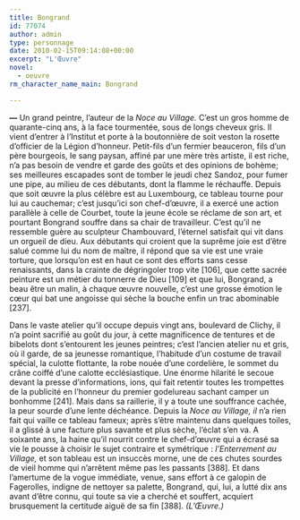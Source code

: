```yaml
---
title: Bongrand
id: 77074
author: admin
type: personnage
date: 2010-02-15T09:14:08+00:00
excerpt: "L'Œuvre"
novel:
  - oeuvre
rm_character_name_main: Bongrand

---
```

**—** Un grand peintre, l&rsquo;auteur de la _Noce au Village._ C&rsquo;est un gros homme de quarante-cinq ans, à la face tourmentée, sous de longs cheveux gris. Il vient d&rsquo;entrer à l&rsquo;Institut et porte à la boutonnière de soit veston la rosette d&rsquo;officier de la Légion d&rsquo;honneur. Petit-fils d&rsquo;un fermier beauceron, fils d&rsquo;un père bourgeois, le sang paysan, affiné par une mère très artiste, il est riche, n&rsquo;a pas besoin de vendre et garde des goûts et des opinions de bohème; ses meilleures escapades sont de tomber le jeudi chez Sandoz, pour fumer une pipe, au milieu de ces débutants, dont la flamme le réchauffe. Depuis que soit œuvre la plus célèbre est au Luxembourg, ce tableau tourne pour lui au cauchemar; c&rsquo;est jusqu&rsquo;ici son chef-d&rsquo;œuvre, il a exercé une action parallèle à celle de Courbet, toute la jeune école se réclame de son art, et pourtant Bongrand souffre dans sa chair de travailleur. C&rsquo;est qu&rsquo;il ne ressemble guère au sculpteur Chambouvard, l&rsquo;éternel satisfait qui vit dans un orgueil de dieu. Aux débutants qui croient que la suprême joie est d&rsquo;être salué comme lui du nom de maître, il répond que sa vie est une vraie torture, que lorsqu&rsquo;on est en haut ce sont des efforts sans cesse renaissants, dans la crainte de dégringoler trop vite [106], que cette sacrée peinture est un métier du tonnerre de Dieu [109] et que lui, Bongrand, a beau être un malin, à chaque œuvre nouvelle, c&rsquo;est une grosse émotion le cœur qui bat une angoisse qui sèche la bouche enfin un trac abominable [237].

Dans le vaste atelier qu&rsquo;il occupe depuis vingt ans, boulevard de Clichy, il n&rsquo;a point sacrifié au goût du jour, à cette magnificence de tentures et de bibelots dont s&rsquo;entourent les jeunes peintres; c&rsquo;est l&rsquo;ancien atelier nu et gris, où il garde, de sa jeunesse romantique, l&rsquo;habitude d&rsquo;un costume de travail spécial, la culotte flottante, la robe nouée d&rsquo;une cordelière, le sommet du crâne coiffé d&rsquo;une calotte ecclésiastique. Une énorme hilarité le secoue devant la presse d&rsquo;informations, ions, qui fait retentir toutes les trompettes de la publicité en l&rsquo;honneur du premier godelureau sachant camper un bonhomme [241]. Mais dans sa raillerie, il y a toute une souffrance cachée, la peur sourde d&rsquo;une lente déchéance. Depuis la _Noce au Village, il_ n&rsquo;a rien fait qui vaille ce tableau fameux; après s&rsquo;être maintenu dans quelques toiles, il a glissé à une facture plus savante et plus sèche, l&rsquo;éclat s&rsquo;en va. A soixante ans, la haine qu&rsquo;il nourrit contre le chef-d&rsquo;œuvre qui a écrasé sa vie le pousse à choisir le sujet contraire et symétrique : _l&rsquo;Enterrement au Village,_ et son tableau est un insuccès morne, une de ces chutes sourdes de vieil homme qui n&rsquo;arrêtent même pas les passants [388]. Et dans l&rsquo;amertume de la vogue immédiate, venue, sans effort à ce galopin de Fagerolles, indigne de nettoyer sa palette, Bongrand, qui, lui, a lutté dix ans avant d&rsquo;être connu, qui toute sa vie a cherché et souffert, acquiert brusquement la certitude aiguë de sa fin [388]. _(L&rsquo;Œuvre.)_